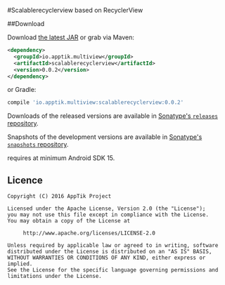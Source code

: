 #Scalablerecyclerview based on RecyclerView

##Download

Download [the latest JAR][mvn] or grab via Maven:
```xml
<dependency>
  <groupId>io.apptik.multiview</groupId>
  <artifactId>scalablerecyclerview</artifactId>
  <version>0.0.2</version>
</dependency>
```
or Gradle:
```groovy
compile 'io.apptik.multiview:scalablerecyclerview:0.0.2'
```

Downloads of the released versions are available in [Sonatype's `releases` repository][release].

Snapshots of the development versions are available in [Sonatype's `snapshots` repository][snap].

requires at minimum Android SDK 15.

## Licence

    Copyright (C) 2016 AppTik Project

    Licensed under the Apache License, Version 2.0 (the "License");
    you may not use this file except in compliance with the License.
    You may obtain a copy of the License at

         http://www.apache.org/licenses/LICENSE-2.0

    Unless required by applicable law or agreed to in writing, software
    distributed under the License is distributed on an "AS IS" BASIS,
    WITHOUT WARRANTIES OR CONDITIONS OF ANY KIND, either express or implied.
    See the License for the specific language governing permissions and
    limitations under the License.

 [mvn]: https://search.maven.org/remote_content?g=io.apptik.multiview&a=scalablerecyclerview&v=LATEST
 [release]: https://oss.sonatype.org/content/repositories/releases/io/apptik/multiview/scalablerecyclerview
 [snap]: https://oss.sonatype.org/content/repositories/snapshots/io/apptik/multiview/scalablerecyclerview
